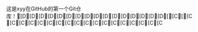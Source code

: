 这是xyy在GitHub的第一个Git仓库！[D[D[D[D[D[D[D[D[D[D[D[D[D[D[D[D[[C[[C[C[C[C[C[C[C[C[C[C[C[C[C[C[C[C[C[C

